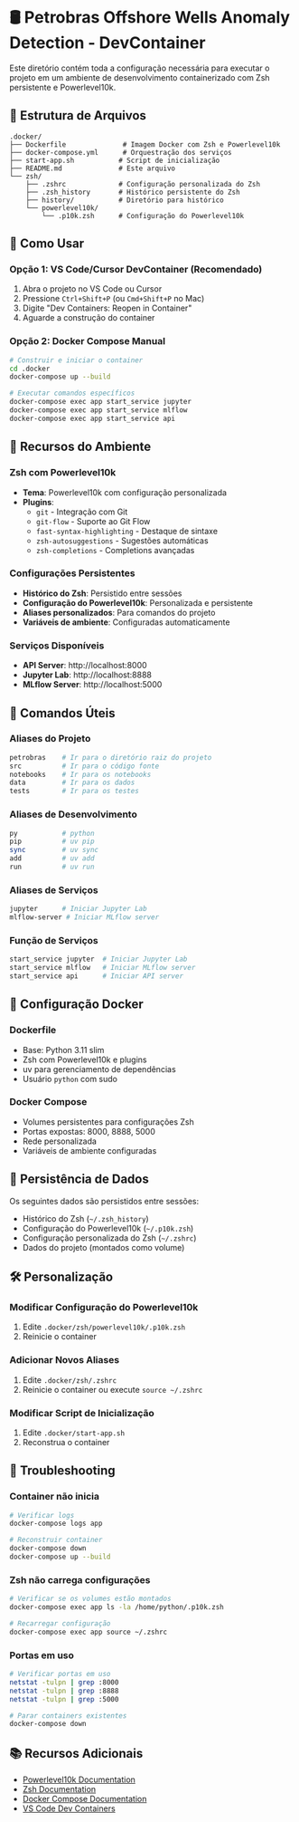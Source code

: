 # 🛢️ Petrobras Offshore Wells Anomaly Detection - DevContainer

Este diretório contém toda a configuração necessária para executar o projeto em um ambiente de desenvolvimento containerizado com Zsh persistente e Powerlevel10k.

## 📁 Estrutura de Arquivos

```
.docker/
├── Dockerfile              # Imagem Docker com Zsh e Powerlevel10k
├── docker-compose.yml      # Orquestração dos serviços
├── start-app.sh           # Script de inicialização
├── README.md              # Este arquivo
└── zsh/
    ├── .zshrc             # Configuração personalizada do Zsh
    ├── .zsh_history       # Histórico persistente do Zsh
    ├── history/           # Diretório para histórico
    └── powerlevel10k/
        └── .p10k.zsh      # Configuração do Powerlevel10k
```

## 🚀 Como Usar

### Opção 1: VS Code/Cursor DevContainer (Recomendado)

1. Abra o projeto no VS Code ou Cursor
2. Pressione `Ctrl+Shift+P` (ou `Cmd+Shift+P` no Mac)
3. Digite "Dev Containers: Reopen in Container"
4. Aguarde a construção do container

### Opção 2: Docker Compose Manual

```bash
# Construir e iniciar o container
cd .docker
docker-compose up --build

# Executar comandos específicos
docker-compose exec app start_service jupyter
docker-compose exec app start_service mlflow
docker-compose exec app start_service api
```

## 🎨 Recursos do Ambiente

### Zsh com Powerlevel10k

- **Tema**: Powerlevel10k com configuração personalizada
- **Plugins**:
  - `git` - Integração com Git
  - `git-flow` - Suporte ao Git Flow
  - `fast-syntax-highlighting` - Destaque de sintaxe
  - `zsh-autosuggestions` - Sugestões automáticas
  - `zsh-completions` - Completions avançadas

### Configurações Persistentes

- **Histórico do Zsh**: Persistido entre sessões
- **Configuração do Powerlevel10k**: Personalizada e persistente
- **Aliases personalizados**: Para comandos do projeto
- **Variáveis de ambiente**: Configuradas automaticamente

### Serviços Disponíveis

- **API Server**: http://localhost:8000
- **Jupyter Lab**: http://localhost:8888
- **MLflow Server**: http://localhost:5000

## 🔧 Comandos Úteis

### Aliases do Projeto

```bash
petrobras    # Ir para o diretório raiz do projeto
src          # Ir para o código fonte
notebooks    # Ir para os notebooks
data         # Ir para os dados
tests        # Ir para os testes
```

### Aliases de Desenvolvimento

```bash
py           # python
pip          # uv pip
sync         # uv sync
add          # uv add
run          # uv run
```

### Aliases de Serviços

```bash
jupyter      # Iniciar Jupyter Lab
mlflow-server # Iniciar MLflow server
```

### Função de Serviços

```bash
start_service jupyter  # Iniciar Jupyter Lab
start_service mlflow   # Iniciar MLflow server
start_service api      # Iniciar API server
```

## 🐳 Configuração Docker

### Dockerfile

- Base: Python 3.11 slim
- Zsh com Powerlevel10k e plugins
- uv para gerenciamento de dependências
- Usuário `python` com sudo

### Docker Compose

- Volumes persistentes para configurações Zsh
- Portas expostas: 8000, 8888, 5000
- Rede personalizada
- Variáveis de ambiente configuradas

## 🔄 Persistência de Dados

Os seguintes dados são persistidos entre sessões:

- Histórico do Zsh (`~/.zsh_history`)
- Configuração do Powerlevel10k (`~/.p10k.zsh`)
- Configuração personalizada do Zsh (`~/.zshrc`)
- Dados do projeto (montados como volume)

## 🛠️ Personalização

### Modificar Configuração do Powerlevel10k

1. Edite `.docker/zsh/powerlevel10k/.p10k.zsh`
2. Reinicie o container

### Adicionar Novos Aliases

1. Edite `.docker/zsh/.zshrc`
2. Reinicie o container ou execute `source ~/.zshrc`

### Modificar Script de Inicialização

1. Edite `.docker/start-app.sh`
2. Reconstrua o container

## 🐛 Troubleshooting

### Container não inicia

```bash
# Verificar logs
docker-compose logs app

# Reconstruir container
docker-compose down
docker-compose up --build
```

### Zsh não carrega configurações

```bash
# Verificar se os volumes estão montados
docker-compose exec app ls -la /home/python/.p10k.zsh

# Recarregar configuração
docker-compose exec app source ~/.zshrc
```

### Portas em uso

```bash
# Verificar portas em uso
netstat -tulpn | grep :8000
netstat -tulpn | grep :8888
netstat -tulpn | grep :5000

# Parar containers existentes
docker-compose down
```

## 📚 Recursos Adicionais

- [Powerlevel10k Documentation](https://github.com/romkatv/powerlevel10k)
- [Zsh Documentation](https://zsh.sourceforge.io/Doc/)
- [Docker Compose Documentation](https://docs.docker.com/compose/)
- [VS Code Dev Containers](https://code.visualstudio.com/docs/remote/containers)
